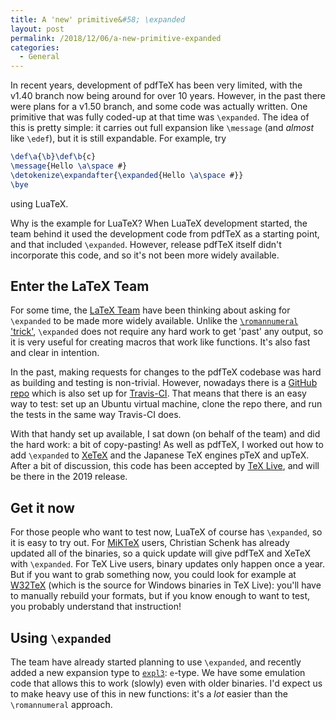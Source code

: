 ```yaml
---
title: A 'new' primitive&#58; \expanded
layout: post
permalink: /2018/12/06/a-new-primitive-expanded
categories:
  - General
---
```


In recent years, development of pdfTeX has been very limited, with the v1.40
branch now being around for over 10 years. However, in the past there were
plans for a v1.50 branch, and some code was actually written. One primitive
that was fully coded-up at that time was `\expanded`. The idea of this is
pretty simple: it carries out full expansion like `\message` (and _almost_
like `\edef`), but it is still expandable. For example, try

```latex
\def\a{\b}\def\b{c}
\message{Hello \a\space #}
\detokenize\expandafter{\expanded{Hello \a\space #}}
\bye
```

using LuaTeX.

Why is the example for LuaTeX? When LuaTeX development started, the team
behind it used the development code from pdfTeX as a starting point, and that
included `\expanded`. However, release pdfTeX itself didn't incorporate this
code, and so it's not been more widely available.

## Enter the LaTeX Team

For some time, the [LaTeX Team](https://www.latex-project.org/) have been
thinking about asking for `\expanded` to be made more widely available. Unlike
the [`\romannumeral` 'trick'](/2011/07/05/expansion-using-romannumeral),
`\expanded` does not require any hard work to get 'past' any output, so it is
very useful for creating macros that work like functions. It's also fast and
clear in intention.

In the past, making requests for changes to the pdfTeX codebase was hard as
building and testing is non-trivial. However, nowadays there is a [GitHub
repo](https://github.com/TeX-Live/texlive-source) which is also set up for
[Travis-CI](https://www.travis-ci.com). That means that there is an easy
way to test: set up an Ubuntu virtual machine, clone the repo there, and run
the tests in the same way Travis-CI does.

With that handy set up available, I sat down (on behalf of the team) and did
the hard work: a bit of copy-pasting! As well as pdfTeX, I worked out how to
add `\expanded` to [XeTeX](http://xetex.sourceforge.net/) and the Japanese
TeX engines pTeX and upTeX. After a bit of discussion, this code has been
accepted by [TeX Live](https://tug.org/texlive/), and will be there in
the 2019 release.

## Get it now

For those people who want to test now, LuaTeX of course has `\expanded`, so it
is easy to try out. For [MiKTeX](https://miktex.org) users, Christian Schenk
has already updated all of the binaries, so a quick update will give pdfTeX
and XeTeX with `\expanded`. For TeX Live users, binary updates only happen
once a year. But if you want to grab something now, you could look for example
at [W32TeX](http://www.w32tex.org/) (which is the source for Windows binaries
in TeX Live): you'll have to manually rebuild your formats, but if you know
enough to want to test, you probably understand that instruction!

## Using `\expanded`

The team have already started planning to use `\expanded`, and recently
added a new expansion type to [`expl3`](https://ctan.org/pkg/l3kernel):
`e`-type. We have some emulation code that allows this to work (slowly)
even with older binaries. I'd expect us to make heavy use of this in new
functions: it's a _lot_ easier than the `\romannumeral` approach.
